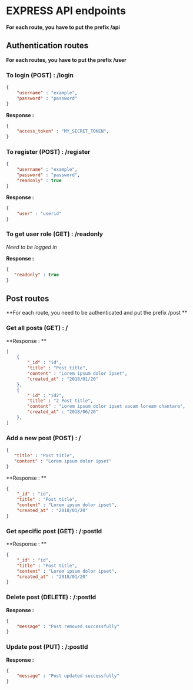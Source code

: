 # EXPRESS API endpoints

**For each route, you have to put the prefix /api**



##  Authentication routes

**For each routes, you have to put the prefix /user**



### To login (POST) : /login

```json
{
    "username" : "example",
    "password" : "password"
}
```

**Response :**

````json
{
    "access_token" : "MY_SECRET_TOKEN",
}
````



### To register (POST) : /register

```json
{
    "username" : "example",
    "password" : "password",
    "readonly" : true
}
```

**Response :**

```json
{
    "user" : "userid"
}
```



### To get user role (GET) : /readonly

*Need to be logged in*

**Response :**

```json
{
   "readonly" : true
}
```



## Post routes

**For each route, you need to be authenticated and put the prefix /post **



### Get all posts (GET) : /

**Response : **

```json
[
    {
        "_id" : "id",
        "title" : "Post title",
        "content" : "Lorem ipsum dolor ipset",
        "created_at" : "2018/01/20"
    },
    {
        "_id" : "id2",
        "title" : "2 Post title",
        "content" : "Lorem ipsum dolor ipset vacum loream chantare",
        "created_at" : "2018/06/20"
    },
]
```



### Add a new post (POST) : /

```json
{
   "title" : "Post title",
   "content" : "Lorem ipsum dolor ipset"
}
```



 **Response : **

```json
{
    "_id" : "id",
    "title" : "Post title",
    "content" : "Lorem ipsum dolor ipset",
    "created_at" : "2018/01/20"
}
```



### Get specific post (GET) : /:postId

 **Response : **

```json
{
    "_id" : "id",
    "title" : "Post title",
    "content" : "Lorem ipsum dolor ipset",
    "created_at" : "2018/01/20"
}
```



### Delete post (DELETE) : /:postId

**Response :**

```json
{
    "message" : "Post removed successfully"
}
```



### Update post (PUT) : /:postId

**Response :**

```json
{
    "message" : "Post updated successfully"
}
```

